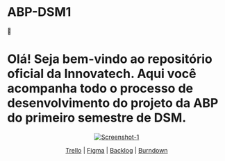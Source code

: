# ABP-DSM1

👋 <h1>Olá! Seja bem-vindo ao repositório oficial da Innovatech. Aqui você acompanha todo o processo de desenvolvimento do projeto da ABP do primeiro
semestre de DSM.</h1>
<p align="center">
<a href="https://ibb.co/WxFxhdF"><img src="https://i.ibb.co/Pm4mLb4/Screenshot-1.png" alt="Screenshot-1" border="0"></a>
</p>

<p align="center">
<a href="https://trello.com/b/Zq9DXif1/abp-s1-plataforma-scrum">Trello</a> | <a href="https://www.figma.com/file/3XwwS8l4t1NWeAINtgRX2n/Untitled?type=design&node-id=0%3A1&mode=design&t=k4hpImu9r1hWivGf-1">Figma</a> | <a href="https://github.com/users/PedroOlveira/projects/1/views/1" target="_blank">Backlog</a> | <a href="https://ibb.co/VjpQKgC" target="_blank">Burndown</a>
</p>
